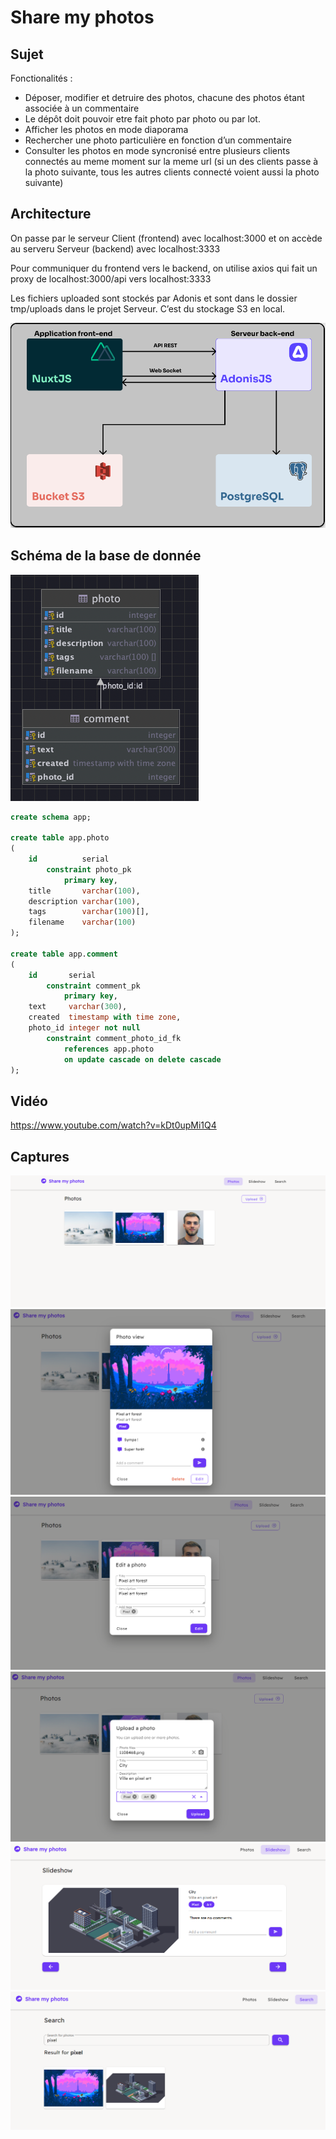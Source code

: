 # Share my photos

## Sujet

Fonctionalités :

- Déposer, modifier et detruire des photos, chacune des photos étant associée à un commentaire
- Le dépôt doit pouvoir etre fait photo par photo ou par lot.
- Afficher les photos en mode diaporama
- Rechercher une photo particulière en fonction d’un commentaire
- Consulter les photos en mode syncronisé entre plusieurs clients connectés au meme
moment sur la meme url (si un des clients passe à la photo suivante, tous les autres clients
connecté voient aussi la photo suivante)

## Architecture

On passe par le serveur Client (frontend) avec localhost:3000 et on accède au serveru Serveur (backend) avec localhost:3333

Pour communiquer du frontend vers le backend, on utilise axios qui fait un proxy de localhost:3000/api vers localhost:3333

Les fichiers uploaded sont stockés par Adonis et sont dans le dossier tmp/uploads dans le projet Serveur.
C’est du stockage S3 en local.

![Architecture diagram](Captures/architecture.png)
## Schéma de la base de donnée

![Database diagram](Captures/database-diagram.png)

```sql
create schema app;

create table app.photo
(
    id          serial
        constraint photo_pk
            primary key,
    title       varchar(100),
    description varchar(100),
    tags        varchar(100)[],
    filename    varchar(100)
);

create table app.comment
(
    id       serial
        constraint comment_pk
            primary key,
    text     varchar(300),
    created  timestamp with time zone,
    photo_id integer not null
        constraint comment_photo_id_fk
            references app.photo
            on update cascade on delete cascade
);
```
## Vidéo
https://www.youtube.com/watch?v=kDt0upMi1Q4
## Captures
![Acceuil](Captures/accueil.png)
![Photo](Captures/photo.png)
![Edit](Captures/edit.png)
![upload](Captures/upload.png)
![Slide](Captures/slide.png)
![search](Captures/search.png)
